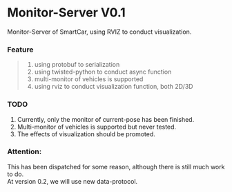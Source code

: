 # Monitor-Server V0.1
Monitor-Server of SmartCar, using RVIZ to conduct visualization.

### Feature
> 1. using protobuf to serialization
> 2. using twisted-python to conduct async function
> 3. multi-monitor of vehicles is supported
> 4. using rviz to conduct visualization function, both 2D/3D

### TODO
1. Currently, only the monitor of current-pose has been finished.  
2. Multi-monitor of vehicles is supported but never tested.  
3. The effects of visualization should be promoted.

### Attention:
This has been dispatched for some reason, although there is still much work to do.  
At version 0.2, we will use new data-protocol.